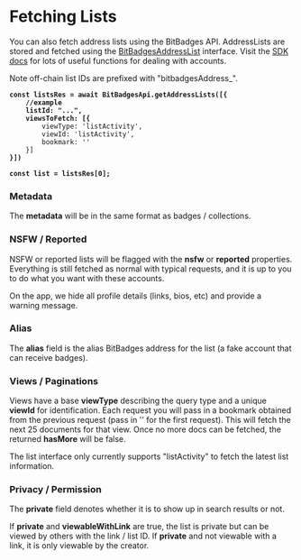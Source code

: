 # Fetching Lists

You can also fetch address lists using the BitBadges API.  AddressLists are stored and fetched using the [BitBadgesAddressList](https://bitbadges.github.io/bitbadgesjs/packages/bitbadgesjs-sdk/docs/interfaces/BitBadgesAddressList.html) interface. Visit the [SDK docs](../../bitbadges-sdk/) for lots of useful functions for dealing with accounts.

Note off-chain list IDs are prefixed with "bitbadgesAddress\_".&#x20;

<pre class="language-typescript"><code class="lang-typescript"><strong>const listsRes = await BitBadgesApi.getAddressLists([{
</strong><strong>    //example
</strong><strong>    listId: "...",
</strong><strong>    viewsToFetch: [{
</strong>        viewType: 'listActivity',
        viewId: 'listActivity',
        bookmark: ''
    }]
<strong>}])
</strong><strong>
</strong><strong>const list = listsRes[0];
</strong></code></pre>

### Metadata

The **metadata** will be in the same format as badges / collections.&#x20;

### NSFW / Reported

NSFW or reported lists will be flagged with the **nsfw** or **reported** properties. Everything is still fetched as normal with typical requests, and it is up to you to do what you want with these accounts.

On the app, we hide all profile details (links, bios, etc) and provide a warning message.

### Alias

The **alias** field is the alias BitBadges address for the list (a fake account that can receive badges).

### **Views / Paginations**

Views have a base **viewType** describing the query type and a unique **viewId** for identification. Each request you will pass in a bookmark obtained from the previous request (pass in '' for the first request). This will fetch the next 25 documents for that view. Once no more docs can be fetched, the returned **hasMore** will be false.

The list interface only currently supports "listActivity" to fetch the latest list information.

### **Privacy / Permission**

The **private** field denotes whether it is to show up in search results or not.&#x20;

If **private** and **viewableWithLink** are true, the list is private but can be viewed by others with the link / list ID. If **private** and not viewable with a link, it is only viewable by the creator.
